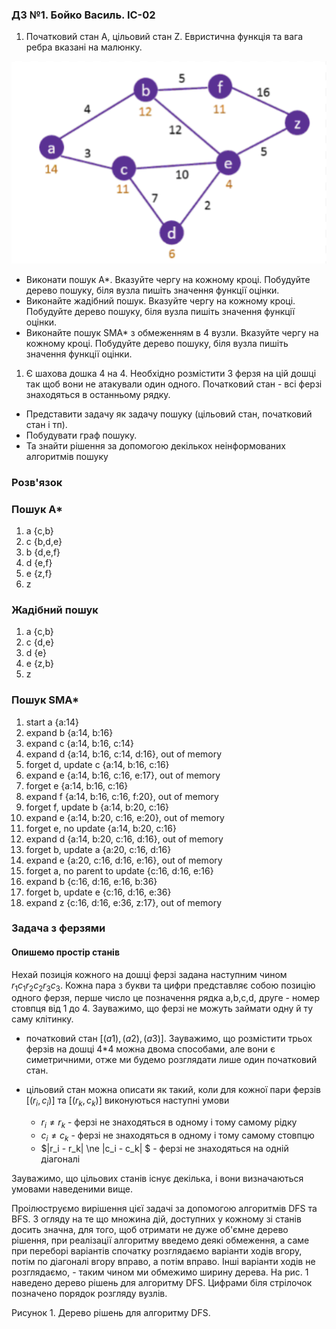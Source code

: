 

### ДЗ №1. Бойко Василь. ІС-02



1) Початковий стан А, цільовий стан Z. Евристична функція та вага ребра вказані на малюнку.

![img](img.png)

- Виконати пошук А*. Вказуйте чергу на кожному кроці. Побудуйте дерево пошуку, біля вузла пишіть значення функції оцінки.
- Виконайте жадібний пошук. Вказуйте чергу на кожному кроці. Побудуйте дерево пошуку, біля вузла пишіть значення функції оцінки.
- Виконайте пошук SMA* з обмеженням в 4 вузли.  Вказуйте чергу на кожному кроці. Побудуйте дерево пошуку, біля вузла пишіть значення функції оцінки.

1) Є шахова дошка 4 на 4. Необхідно розмістити 3 ферзя на цій дошці так щоб вони не атакували один одного. Початковий стан - всі ферзі знаходяться в останньому рядку.

- Представити задачу як задачу пошуку (цільовий стан, початковий стан і тп). 
- Побудувати граф пошуку. 
- Та знайти рішення за допомогою декількох неінформованих алгоритмів пошуку

### Розв'язок
### Пошук А*

<div id="a_star"></div>


1. a {c,b}
2. c {b,d,e}
3. b {d,e,f}
4. d {e,f}
5. e {z,f}
6. z

### Жадібний пошук

<div id="greedy"></div>

1. a {c,b}
2. c {d,e}
3. d {e}
4. e {z,b}
5. z

### Пошук SMA*

1. start a {a:14}
2. expand b {a:14, b:16}
3. expand c {a:14, b:16, c:14}
4. expand d {a:14, b:16, c:14, d:16}, out of memory
5. forget d, update c {a:14, b:16, c:16}
6. expand e {a:14, b:16, c:16, e:17}, out of memory
7. forget e {a:14, b:16, c:16}
8. expand f {a:14, b:16, c:16, f:20}, out of memory
9. forget f, update b {a:14, b:20, c:16}
10. expand e {a:14, b:20, c:16, e:20}, out of memory
11. forget e, no update {a:14, b:20, c:16}
12. expand d {a:14, b:20, c:16, d:16}, out of memory
13. forget b, update a {a:20, c:16, d:16}
14. expand e {a:20, c:16, d:16, e:16}, out of memory
15. forget a, no parent to update {c:16, d:16, e:16}
16. expand b {c:16, d:16, e:16, b:36}
17. forget b, update e {c:16, d:16, e:36}
18. expand z {c:16, d:16, e:36, z:17}, out of memory


### Задача з ферзями


#### Опишемо простір станів


Нехай позиція кожного на дошці ферзі задана наступним чином $r_1 c_1 r_2 c_2 r_3 c_3$. Кожна пара з букви та цифри представляє собою позицію одного ферзя, перше число це позначення рядка a,b,c,d, друге - номер стовпця від 1 до 4. Зауважимо, що ферзі не можуть займати одну й ту саму клітинку.

- початковий стан $[(a1), (a2), (a3)]$. Зауважимо, що розмістити трьох ферзів на дошці 4*4 можна двома способами, але вони є симетричними, отже ми будемо розглядати лише один початковий стан.

- цільовий стан можна описати як такий, коли для кожної пари ферзів $[(r_i,c_i)]$ та $[(r_k,c_k)]$ виконуються наступні умови
  - $r_i \ne r_k$ - ферзі не знаходяться в одному і тому самому рідку
  - $c_i \ne c_k$ - ферзі не знаходяться в одному і тому самому стовпцю
  - $|r_i - r_k| \ne |c_i - c_k| $ - ферзі не знаходяться на одній діагоналі

Зауважимо, що цільових станів існує декілька, і вони визначаються умовами наведеними вище.

Проілюструємо вирішення цієї задачі за допомогою алгоритмів DFS та BFS. З огляду на те що множина дій, доступних у кожному зі станів досить значна, для того, щоб отримати не дуже об'ємне дерево рішення, при реалізації алгоритму введемо деякі обмеження, а саме при переборі варіантів спочатку розглядаємо варіанти ходів вгору, потім по діагоналі вгору вправо, а потім вправо. Інші варіанти ходів не розглядаємо, - таким чином ми обмежимо ширину дерева.
На рис. 1 наведено дерево рішень для алгоритму DFS. Цифрами біля стрілочок позначено порядок розгляду вузлів.

Рисунок 1. Дерево рішень для алгоритму DFS.

<style>#dfs > svg {height:100rem}</style>
<div id="dfs" style="height:100rem"></div>